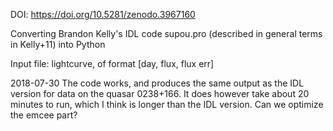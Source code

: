 DOI: https://doi.org/10.5281/zenodo.3967160

Converting Brandon Kelly's IDL code supou.pro (described in general terms in Kelly+11) into Python

Input file: lightcurve, of format [day, flux, flux err]

2018-07-30
The code works, and produces the same output as the IDL version for data on the quasar 0238+166. It does however take about 20 minutes to run, which I think is longer than the IDL version. Can we optimize the emcee part?
